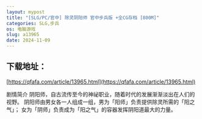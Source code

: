 ```yaml
---
layout: mypost
title: "[SLG/PC/官中] 除灵阴阳师 官中步兵版 +全CG存档 [800M]"
categories: SLG,步兵
os: 电脑游戏
slug: a13965
date: 2024-11-09
---
```


## 下载地址：

[https://qfafa.com/article/13965.html](https://qfafa.com/article/13965.html)

剧情简介
阴阳师，自古流传至今的神祕职业，随着时代的发展渐渐淡出在人们的视野。
阴阳师由男女各一人组成一组，男为「阳师」负责提供除灵所需的「阳之气」；
女为「阴师」负责成为「阳之气」的容器发挥阴阳道最大的力量。